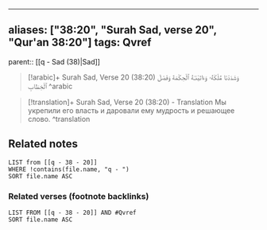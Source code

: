 
---
aliases: ["38:20", "Surah Sad, verse 20", "Qur'an 38:20"]
tags: Qvref
---

parent:: [[q - Sad (38)|Sad]]

> [!arabic]+ Surah Sad, Verse 20 (38:20)
> <span class="quran-arabic">وَشَدَدْنَا مُلْكَهُۥ وَءَاتَيْنَـٰهُ ٱلْحِكْمَةَ وَفَصْلَ ٱلْخِطَابِ</span>
^arabic

> [!translation]+ Surah Sad, Verse 20 (38:20) - Translation
> Мы укрепили его власть и даровали ему мудрость и решающее слово.
^translation



## Related notes
```dataview
LIST from [[q - 38 - 20]]
WHERE !contains(file.name, "q - ")
SORT file.name ASC
```

### Related verses (footnote backlinks)
```dataview
LIST FROM [[q - 38 - 20]] AND #Qvref
SORT file.name ASC
```

